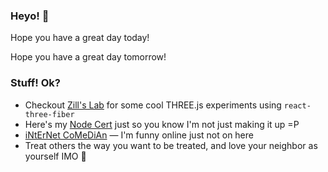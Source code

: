 ### Heyo! 👋

Hope you have a great day today!

Hope you have a great day tomorrow!

### Stuff! Ok?
- Checkout [Zill's Lab](https://zillslab.com) for some cool THREE.js experiments using `react-three-fiber`
- Here's my [Node Cert](https://www.credly.com/badges/dc107cd5-6665-4e41-9cf0-406a25a9813c) just so you know I'm not just making it up =P
- [iNtErNet CoMeDiAn](https://www.shlinkedin.com/sh/pancakedev) — I'm funny online just not on here
- Treat others the way you want to be treated, and love your neighbor as yourself IMO 🤷
